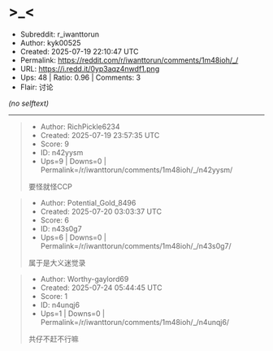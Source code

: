 # >_<

- Subreddit: r_iwanttorun
- Author: kyk00525
- Created: 2025-07-19 22:10:47 UTC
- Permalink: https://reddit.com/r/iwanttorun/comments/1m48ioh/_/
- URL: https://i.redd.it/0yp3aqz4nwdf1.png
- Ups: 48 | Ratio: 0.96 | Comments: 3
- Flair: 讨论

_(no selftext)_

---

> - Author: RichPickle6234
> - Created: 2025-07-19 23:57:35 UTC
> - Score: 9
> - ID: n42yysm
> - Ups=9 | Downs=0 | Permalink=/r/iwanttorun/comments/1m48ioh/_/n42yysm/
>
> 要怪就怪CCP

> - Author: Potential_Gold_8496
> - Created: 2025-07-20 03:03:37 UTC
> - Score: 6
> - ID: n43s0g7
> - Ups=6 | Downs=0 | Permalink=/r/iwanttorun/comments/1m48ioh/_/n43s0g7/
>
> 属于是大义迷觉录

> - Author: Worthy-gaylord69
> - Created: 2025-07-24 05:44:45 UTC
> - Score: 1
> - ID: n4unqj6
> - Ups=1 | Downs=0 | Permalink=/r/iwanttorun/comments/1m48ioh/_/n4unqj6/
>
> 共仔不赶不行嘛
